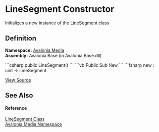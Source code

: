 # LineSegment Constructor


Initializes a new instance of the <a href="T_Avalonia_Media_LineSegment">LineSegment</a> class



## Definition
**Namespace:** <a href="N_Avalonia_Media">Avalonia.Media</a>  
**Assembly:** Avalonia.Base (in Avalonia.Base.dll)

<Tabs groupId="api-code-preview">
<TabItem value="csharp" label="C#">
```csharp
public LineSegment()
```
</TabItem>
<TabItem value="vb" label="VB">
```vb
Public Sub New
```
</TabItem>
<TabItem value="fsharp" label="F#">
```fsharp
new : unit -> LineSegment
```
</TabItem>
</Tabs>



<a href="https://github.com/AvaloniaUI/Avalonia/tree/master/src/Avalonia.Base/Media/LineSegment.cs" title="View the source code">View Source</a>



## See Also


#### Reference
<a href="T_Avalonia_Media_LineSegment">LineSegment Class</a>  
<a href="N_Avalonia_Media">Avalonia.Media Namespace</a>  

